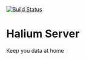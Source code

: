 [![Build Status](https://travis-ci.org/halium-project/server.svg?branch=master)](https://travis-ci.org/halium-project/server)

# Halium Server

Keep you data at home
